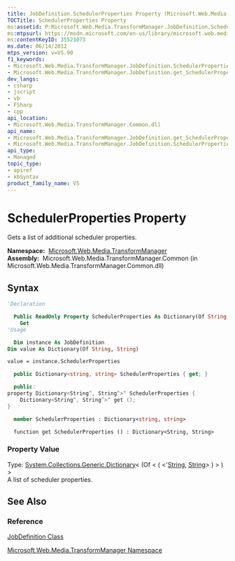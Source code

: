 ```yaml
---
title: JobDefinition.SchedulerProperties Property (Microsoft.Web.Media.TransformManager)
TOCTitle: SchedulerProperties Property
ms:assetid: P:Microsoft.Web.Media.TransformManager.JobDefinition.SchedulerProperties
ms:mtpsurl: https://msdn.microsoft.com/en-us/library/microsoft.web.media.transformmanager.jobdefinition.schedulerproperties(v=VS.90)
ms:contentKeyID: 35521073
ms.date: 06/14/2012
mtps_version: v=VS.90
f1_keywords:
- Microsoft.Web.Media.TransformManager.JobDefinition.SchedulerProperties
- Microsoft.Web.Media.TransformManager.JobDefinition.get_SchedulerProperties
dev_langs:
- csharp
- jscript
- vb
- FSharp
- cpp
api_location:
- Microsoft.Web.Media.TransformManager.Common.dll
api_name:
- Microsoft.Web.Media.TransformManager.JobDefinition.get_SchedulerProperties
- Microsoft.Web.Media.TransformManager.JobDefinition.SchedulerProperties
api_type:
- Managed
topic_type:
- apiref
- kbSyntax
product_family_name: VS
---
```


# SchedulerProperties Property

Gets a list of additional scheduler properties.

**Namespace:**  [Microsoft.Web.Media.TransformManager](microsoft-web-media-transformmanager-namespace.md)  
**Assembly:**  Microsoft.Web.Media.TransformManager.Common (in Microsoft.Web.Media.TransformManager.Common.dll)

## Syntax

```vb
'Declaration

  Public ReadOnly Property SchedulerProperties As Dictionary(Of String, String)
    Get
'Usage

  Dim instance As JobDefinition
Dim value As Dictionary(Of String, String)

value = instance.SchedulerProperties
```

```csharp
  public Dictionary<string, string> SchedulerProperties { get; }
```

```cpp
  public:
property Dictionary<String^, String^>^ SchedulerProperties {
    Dictionary<String^, String^>^ get ();
}
```

``` fsharp
  member SchedulerProperties : Dictionary<string, string>
```

```jscript
  function get SchedulerProperties () : Dictionary<String, String>
```

### Property Value

Type: [System.Collections.Generic.Dictionary](https://msdn.microsoft.com/library/xfhwa508)\< (Of \< ( \<'[String](https://msdn.microsoft.com/library/s1wwdcbf), [String](https://msdn.microsoft.com/library/s1wwdcbf)\> ) \> ) \>  
A list of scheduler properties.  

## See Also

### Reference

[JobDefinition Class](jobdefinition-class-microsoft-web-media-transformmanager.md)

[Microsoft.Web.Media.TransformManager Namespace](microsoft-web-media-transformmanager-namespace.md)


